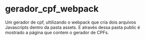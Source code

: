 # gerador_cpf_webpack
Um gerador de cpf, ultilizando o webpack que cria dois arquivos Javascripts dentro da pasta assets. E através dessa pasta public é mostrado a página que contem o gerador de CPFs.
